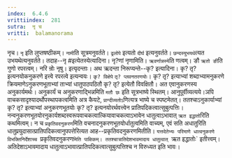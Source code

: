 ```yaml
---
index:  6.4.6
vrittiindex:  281
sutra:  नृ च
vritti:  balamanorama 
---
```


नृच। `नृ` इति लुप्तषष्ठीकम्। `नामी`ति सूत्रमनुवर्तते। `ढ्रलोपे` इत्यतो `दीर्घ` इत्यनुवर्तते। `छन्दस्युभयथे`त्यत उभयथेत्यनुवर्तते। तदाह--नृ #इत्येतस्येत्यादिना। नृ?णां नृणामिति। `ऋवर्णान्नस्ये`ति णत्वम्। ङौ `ऋतो ङी`ति गुणो रपरत्वम्। नरि न्रोः नृषु। इत्यृदन्ताः। अथ ऋदन्ता निरूप्यन्ते--कृ? इत्यादिना। कृ? तृ? इत्यनयोकनुकरणे इत्त्वे रपरत्वे इत्यन्वयः। `कृ? विक्षेपे` `तृ? प्लवनतरणयोः`। कृ? तृ? इत्याभ्यां शब्दाभ्यामनुकरणे क्रियमाणेऽनुकरणभूताभ्यां ताभ्यां धातुपाठपठितौ कृ? तृ? इत्येतौ विवक्षितौ। अत एवानुकरणस्य अनुकार्यमर्थः। अनुकार्यं च अनुकरणाद्भिन्नमिति `मतौ छः` इति सूत्रभाष्ये स्थितम्। आनुपूर्वीव्यत्यये।ञपि वाचकसादृश्यादर्थोपस्थापकत्वमिति अत्र कैयटे, `प्राग्दीव्यतोऽ`णित्यत्र भाष्ये च स्पष्टमेतत्। ततश्चाऽनुकार्याभ्यां कृ? तृ? इत्याभ्यां अनुकरणभूतयोः कृ? तृ? इत्यनयोरर्थवत्त्वेन प्रातिपदिकत्वात्सुबुत्पत्तिः। नन्वनुकरणभूतयोरनुकार्यशब्दस्वरूपवाचकत्वात्कियावाचकत्वाऽभावेन धातुत्वाऽभावात् `ऋत इद्धातो`रिति कथमित्वम्। न च `प्रकृतिवदनुकरण`मिति वचनादनुकरणभूतयोर्धातुत्वमिति वाच्यम्, एवं सति अधातुरिति धातुप्रयुदासात्प्रातिपदिकत्वानुपपत्तेरित्यत आह--प्रकृतिवदनुकरणमितीति। `यत्तदेतेभ्यः परिमाणे धात्वनुकरणे विभक्तिनिर्देशाच्च `प्रकृतिवदनुकरण`मिति पाक्षिकम्। ततश्चात्रातिदेशभावमादाय धातुत्वात् `ऋत इद्धातोः` इतीत्त्वम्। अतिदेशाऽभावमादाय धातुत्वाऽभावात्प्रातिपदिकत्वात्सुबुत्पत्तिश्च न विरुध्यत इति भावः।

